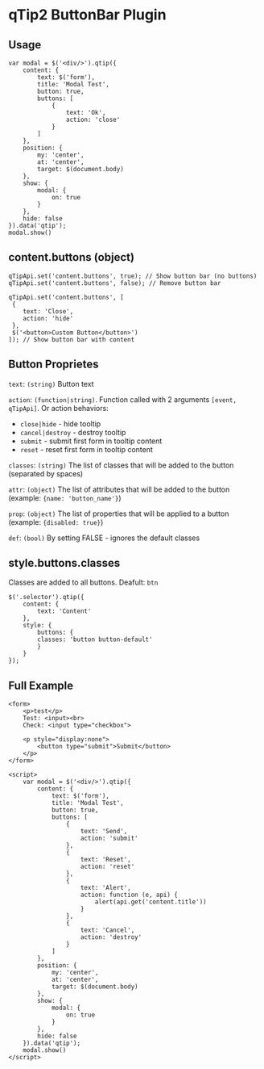 # qTip2 ButtonBar Plugin #

## Usage  ##
	var modal = $('<div/>').qtip({
		content: {
			text: $('form'),
			title: 'Modal Test',
			button: true,
			buttons: [
				{
					text: 'Ok',
					action: 'close'
				}
			]
		},
		position: {
			my: 'center',
			at: 'center',
			target: $(document.body)
		},
		show: {
			modal: {
				on: true
			}
		},
		hide: false
	}).data('qtip');
	modal.show()

## content.buttons (object) ##
    qTipApi.set('content.buttons', true); // Show button bar (no buttons)
    qTipApi.set('content.buttons', false); // Remove button bar 
    
    qTipApi.set('content.buttons', [
     {
     	text: 'Close',
		action: 'hide'
     },
     $('<button>Custom Button</button>')
    ]); // Show button bar with content

## Button Proprietes ##
`text`: `(string)` Button text

`action`: `(function|string)`. Function called with 2 arguments `[event, qTipApi]`. Or action behaviors:

- `close|hide` - hide tooltip
- `cancel|destroy` - destroy tooltip
- `submit` - submit first form in tooltip content
- `reset` - reset first form in tooltip content

`classes`: `(string)` The list of classes that will be added to the button (separated by spaces)

`attr`: `(object)` The list of attributes that will be added to the button (example: `{name: 'button_name'}`)

`prop`: `(object)` The list of properties that will be applied to a button (example: `{disabled: true}`)

`def`: `(bool)` By setting FALSE - ignores the default classes

## style.buttons.classes ##
Classes are added to all buttons. Deafult: `btn`

    $('.selector').qtip({
    	content: {
    		text: 'Content'
    	},
    	style: {
    		buttons: {
    		classes: 'button button-default'
    		}
    	}
    });

## Full Example ##
    <form>
    	<p>test</p>
    	Test: <input><br>
    	Check: <input type="checkbox">
    
    	<p style="display:none">
    		<button type="submit">Submit</button>
    	</p>
    </form>
    
    <script>
    	var modal = $('<div/>').qtip({
    		content: {
    			text: $('form'),
    			title: 'Modal Test',
    			button: true,
    			buttons: [
    				{
    					text: 'Send',
    					action: 'submit'
    				},
    				{
    					text: 'Reset',
    					action: 'reset'
    				},
    				{
    					text: 'Alert',
    					action: function (e, api) {
    						alert(api.get('content.title'))
    					}
    				},
    				{
    					text: 'Cancel',
    					action: 'destroy'
    				}
    			]
    		},
    		position: {
    			my: 'center',
    			at: 'center',
    			target: $(document.body)
    		},
    		show: {
    			modal: {
    				on: true
    			}
    		},
    		hide: false
    	}).data('qtip');
    	modal.show()
    </script>

